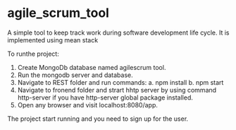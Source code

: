 # agile_scrum_tool
A simple tool to keep track work during software development life cycle. It is implemented using mean stack

To runthe project:

1. Create MongoDb database named agilescrum tool.
2. Run the mongodb server and database.
3. Navigate to REST folder and run commands:
   a. npm install
   b. npm start
4. Navigate to fronend folder and strart hhtp server by using command http-server if you have http-server global package installed.
5. Open any browser and visit localhost:8080/app.

The project start running and you need to sign up for the user.
